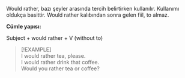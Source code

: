 Would rather, bazı şeyler arasında tercih belirtirken kullanılır. Kullanımı oldukça basittir. Would rather kalıbından sonra gelen fiil, to almaz.  

**Cümle yapısı:**  

Subject + would rather + V (without to)  

> [!EXAMPLE]  
> I would rather tea, please.  
> I would rather drink that coffee.  
> Would you rather tea or coffee?  